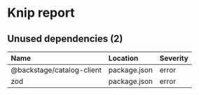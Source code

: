 # Knip report

## Unused dependencies (2)

| Name                      | Location     | Severity |
| :------------------------ | :----------- | :------- |
| @backstage/catalog-client | package.json | error    |
| zod                       | package.json | error    |
